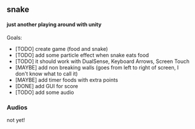 ## snake
#### just another playing around with unity

Goals:
- [TODO] create game (food and snake)
- [TODO] add some particle effect when snake eats food
- [TODO] it should work with DualSense, Keyboard Arrows, Screen Touch
- [MAYBE] add non breaking walls (goes from left to right of screen, I don't know what to call it)
- [MAYBE] add timer foods with extra points
- [DONE] add GUI for score
- [TODO] add some audio

### Audios
not yet!
